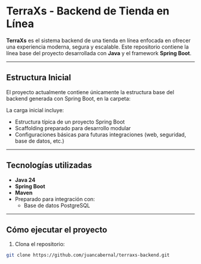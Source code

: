 # TerraXs - Backend de Tienda en Línea

**TerraXs** es el sistema backend de una tienda en línea enfocada en ofrecer una experiencia moderna, segura y escalable. Este repositorio contiene la línea base del proyecto desarrollada con **Java** y el framework **Spring Boot**.

---

## Estructura Inicial

El proyecto actualmente contiene únicamente la estructura base del backend generada con Spring Boot, en la carpeta:


La carga inicial incluye:

- Estructura típica de un proyecto Spring Boot
- Scaffolding preparado para desarrollo modular
- Configuraciones básicas para futuras integraciones (web, seguridad, base de datos, etc.)

---

## Tecnologías utilizadas

- **Java 24**
- **Spring Boot**
- **Maven**
- Preparado para integración con:
  - Base de datos PostgreSQL

---

## Cómo ejecutar el proyecto

1. Clona el repositorio:

```bash
git clone https://github.com/juancabernal/terraxs-backend.git

